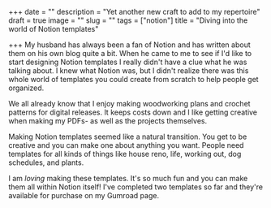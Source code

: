 +++
date = ""
description = "Yet another new craft to add to my repertoire"
draft = true
image = ""
slug = ""
tags = ["notion"]
title = "Diving into the world of Notion templates"

+++
My husband has always been a fan of Notion and has written about them on his own blog quite a bit. When he came to me to see if I'd like to start designing Notion templates I really didn't have a clue what he was talking about. I knew what Notion was, but I didn't realize there was this whole world of templates you could create from scratch to help people get organized.

We all already know that I enjoy making woodworking plans and crochet patterns for digital releases. It keeps costs down and I like getting creative when making my PDFs- as well as the projects themselves.

Making Notion templates seemed like a natural transition. You get to be creative and you can make one about anything you want. People need templates for all kinds of things like house reno, life, working out, dog schedules, and plants.

I am _loving_ making these templates. It's so much fun and you can make them all within Notion itself! I've completed two templates so far and they're available for purchase on my Gumroad page.